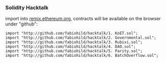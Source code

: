### Solidity Hacktalk

import into [remix.ethereum.org](https://remix.ethereum.org), contracts will be available on the browser under "github":

```
import "http://github.com/fabiohild/hacktalk/1. KoET.sol";
import "http://github.com/fabiohild/hacktalk/2. Governmental.sol";
import "http://github.com/fabiohild/hacktalk/3. Rubixi.sol";
import "http://github.com/fabiohild/hacktalk/4. DAO.sol";
import "http://github.com/fabiohild/hacktalk/5. Parity.sol";
import "http://github.com/fabiohild/hacktalk/6. BatchOverflow.sol";
```
